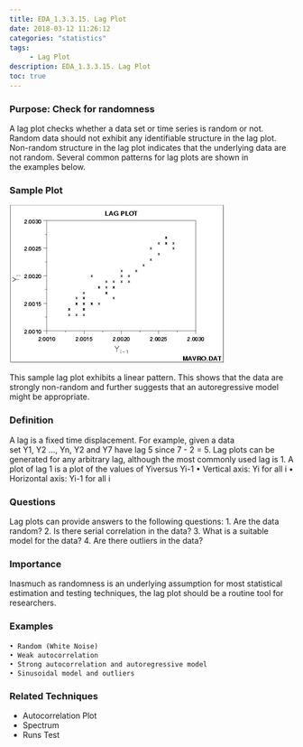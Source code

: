 ```yaml
---
title: EDA_1.3.3.15. Lag Plot
date: 2018-03-12 11:26:12
categories: "statistics"
tags:
     - Lag Plot
description: EDA_1.3.3.15. Lag Plot
toc: true
---
```

### Purpose: Check for randomness
A lag plot checks whether a data set or time series is random or not. Random data should not exhibit any identifiable structure in the lag plot. Non-random structure in the lag plot indicates that the underlying data are not random. Several common patterns for lag plots are shown in the examples below.

### Sample Plot
![](assets/EDA/lagplot0.gif)

This sample lag plot exhibits a linear pattern. This shows that the data are strongly non-random and further suggests that an autoregressive model might be appropriate.

### Definition
A lag is a fixed time displacement. For example, given a data set Y1, Y2 ..., Yn, Y2 and Y7 have lag 5 since 7 - 2 = 5. Lag plots can be generated for any arbitrary lag, although the most commonly used lag is 1.
A plot of lag 1 is a plot of the values of Yiversus Yi-1
	• Vertical axis: Yi for all i
	• Horizontal axis: Yi-1 for all i

### Questions
Lag plots can provide answers to the following questions:
	1. Are the data random?
	2. Is there serial correlation in the data?
	3. What is a suitable model for the data?
	4. Are there outliers in the data?

### Importance
Inasmuch as randomness is an underlying assumption for most statistical estimation and testing techniques, the lag plot should be a routine tool for researchers.

### Examples
	• Random (White Noise) 
	• Weak autocorrelation 
	• Strong autocorrelation and autoregressive model 
	• Sinusoidal model and outliers 

### Related Techniques
* Autocorrelation Plot
* Spectrum
* Runs Test
